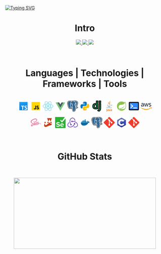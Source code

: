 <a href="https://git.io/typing-svg"><img src="https://readme-typing-svg.demolab.com?font=Fira+Code&weight=800&size=30&duration=2000&pause=2000&color=A85BFF&center=true&vCenter=true&width=1000&height=100&lines=.+.+.+%F0%9F%91%8B+Howdy+strangers+%F0%9F%91%8B+.+.+.;.+.+.+%F0%9F%8F%A0+Welcome+to+my+humble+abode+%F0%9F%8F%A0+.+.+.;.+.+.+%F0%9F%91%BE+Check+out+some+of+my+projects+%F0%9F%91%BE+.+.+." alt="Typing SVG" /></a>

<h1 align="center">Intro</h1>

<p align="center">
  <a href="https://www.linkedin.com/in/remuscalugarescu/">
    <img src="https://img.shields.io/badge/LinkedIn-%230077B5.svg?&style=for-the-badge&logo=linkedin logoColor=white" height=25>
  </a>
  <a href="https://remcalu.github.io/portfolio/">
    <img src="https://img.shields.io/badge/website-000000?style=for-the-badge&logo=About.me&logoColor=white" height=25>
  </a>
  <a href="mailto:remcalu@outlook.com">
    <img src="https://img.shields.io/badge/mail-D14836?style=for-the-badge&logo=gmail&logoColor=white" height=25>
  </a>
</p>

</br>
<h1 align="center">Languages | Technologies | Frameworks | Tools</h1>
<p align="center">
  </br>
  <code><img title="TypeScript" height="35" src="./assets/ts.svg"></code>
  <code><img title="JavaScript" height="35" src="./assets/javascript.svg"></code>
  <code><img title="ReactJS" height="35" src="./assets/react.svg"></code>
  <code><img title="Vue" height="35" src="./assets/vue.svg"></code>
  <code><img title="GraphQL" height="35" src="./assets/postgresql.svg"></code>
  <code><img title="Python" height="35" src="./assets/python.svg"></code>
  <code><img title="Django" height="35" src="./assets/django.svg"></code>
  <code><img title="Java" height="35" src="./assets/java.svg"></code>
  <code><img title="Spring Boot" height="35" src="./assets/spring-boot.svg"></code>
  <code><img title="Shell" height="35" src="./assets/shell.svg"></code>
  <code><img title="AWS" height="35" src="./assets/aws.svg"></code>
</p>
<p align="center">
  <code><img title="Sass" height="35" src="./assets/sass.svg"></code>
  <code><img title="Jest" height="35" src="./assets/jest.svg"></code>
  <code><img title="Selenium" height="35" src="./assets/selenium.svg"></code>
  <code><img title="Redux" height="35" src="./assets/redux.svg"></code>
  <code><img title="Docker" height="35" src="./assets/docker.svg"></code>
  <code><img title="Postgresql" height="35" src="./assets/postgresql.svg"></code>
  <code><img title="Git" height="35" src="./assets/git.svg"></code>
  <code><img title="C" height="35" src="./assets/c.svg"></code>
  <code><img title="Linux" height="35" src="./assets/git.svg"></code>
</p>

</br>
<h1 align="center">GitHub Stats</h1>
<p align="center">
</br>
</p>

<p align="center">
  <img height="225" width="450" src="https://readme-stats-cwvn.vercel.app/api/top-langs/?username=remcalu&layout=compact&langs_count=9&hide=jupyter%20notebook&exclude_repo=FTP-Client-Server,Linked-Attributes-Implementation,DirectLinks-Update-Dirs&count-private=true&theme=dracula&border_color=A85BFF"/>
</p>